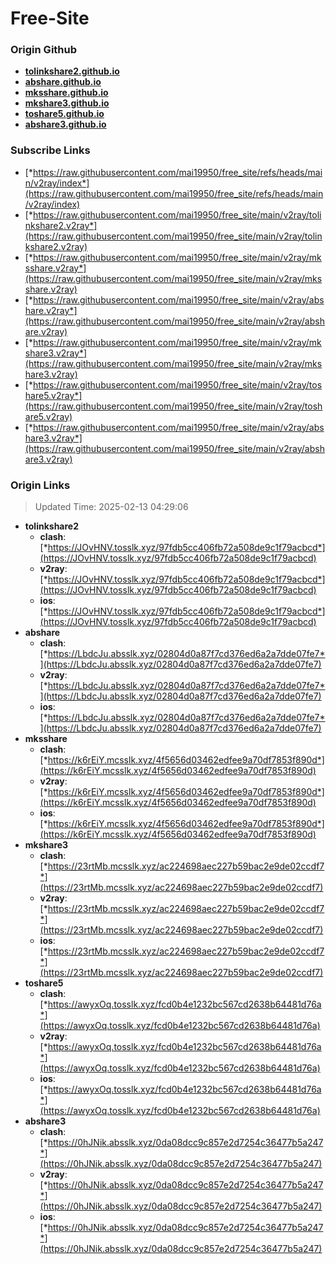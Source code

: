 # Free-Site

### Origin Github

- [**tolinkshare2.github.io**](https://github.com/tolinkshare2/tolinkshare2.github.io)
- [**abshare.github.io**](https://github.com/abshare/abshare.github.io)
- [**mksshare.github.io**](https://github.com/mksshare/mksshare.github.io)
- [**mkshare3.github.io**](https://github.com/mkshare3/mkshare3.github.io)
- [**toshare5.github.io**](https://github.com/toshare5/toshare5.github.io)
- [**abshare3.github.io**](https://github.com/abshare3/abshare3.github.io)

### Subscribe Links

- [*https://raw.githubusercontent.com/mai19950/free_site/refs/heads/main/v2ray/index*](https://raw.githubusercontent.com/mai19950/free_site/refs/heads/main/v2ray/index)
- [*https://raw.githubusercontent.com/mai19950/free_site/main/v2ray/tolinkshare2.v2ray*](https://raw.githubusercontent.com/mai19950/free_site/main/v2ray/tolinkshare2.v2ray)
- [*https://raw.githubusercontent.com/mai19950/free_site/main/v2ray/mksshare.v2ray*](https://raw.githubusercontent.com/mai19950/free_site/main/v2ray/mksshare.v2ray)
- [*https://raw.githubusercontent.com/mai19950/free_site/main/v2ray/abshare.v2ray*](https://raw.githubusercontent.com/mai19950/free_site/main/v2ray/abshare.v2ray)
- [*https://raw.githubusercontent.com/mai19950/free_site/main/v2ray/mkshare3.v2ray*](https://raw.githubusercontent.com/mai19950/free_site/main/v2ray/mkshare3.v2ray)
- [*https://raw.githubusercontent.com/mai19950/free_site/main/v2ray/toshare5.v2ray*](https://raw.githubusercontent.com/mai19950/free_site/main/v2ray/toshare5.v2ray)
- [*https://raw.githubusercontent.com/mai19950/free_site/main/v2ray/abshare3.v2ray*](https://raw.githubusercontent.com/mai19950/free_site/main/v2ray/abshare3.v2ray)

### Origin Links

> Updated Time: 2025-02-13 04:29:06

- **tolinkshare2**
  - **clash**: [*https://JOvHNV.tosslk.xyz/97fdb5cc406fb72a508de9c1f79acbcd*](https://JOvHNV.tosslk.xyz/97fdb5cc406fb72a508de9c1f79acbcd)
  - **v2ray**: [*https://JOvHNV.tosslk.xyz/97fdb5cc406fb72a508de9c1f79acbcd*](https://JOvHNV.tosslk.xyz/97fdb5cc406fb72a508de9c1f79acbcd)
  - **ios**: [*https://JOvHNV.tosslk.xyz/97fdb5cc406fb72a508de9c1f79acbcd*](https://JOvHNV.tosslk.xyz/97fdb5cc406fb72a508de9c1f79acbcd)
- **abshare**
  - **clash**: [*https://LbdcJu.absslk.xyz/02804d0a87f7cd376ed6a2a7dde07fe7*](https://LbdcJu.absslk.xyz/02804d0a87f7cd376ed6a2a7dde07fe7)
  - **v2ray**: [*https://LbdcJu.absslk.xyz/02804d0a87f7cd376ed6a2a7dde07fe7*](https://LbdcJu.absslk.xyz/02804d0a87f7cd376ed6a2a7dde07fe7)
  - **ios**: [*https://LbdcJu.absslk.xyz/02804d0a87f7cd376ed6a2a7dde07fe7*](https://LbdcJu.absslk.xyz/02804d0a87f7cd376ed6a2a7dde07fe7)
- **mksshare**
  - **clash**: [*https://k6rEiY.mcsslk.xyz/4f5656d03462edfee9a70df7853f890d*](https://k6rEiY.mcsslk.xyz/4f5656d03462edfee9a70df7853f890d)
  - **v2ray**: [*https://k6rEiY.mcsslk.xyz/4f5656d03462edfee9a70df7853f890d*](https://k6rEiY.mcsslk.xyz/4f5656d03462edfee9a70df7853f890d)
  - **ios**: [*https://k6rEiY.mcsslk.xyz/4f5656d03462edfee9a70df7853f890d*](https://k6rEiY.mcsslk.xyz/4f5656d03462edfee9a70df7853f890d)
- **mkshare3**
  - **clash**: [*https://23rtMb.mcsslk.xyz/ac224698aec227b59bac2e9de02ccdf7*](https://23rtMb.mcsslk.xyz/ac224698aec227b59bac2e9de02ccdf7)
  - **v2ray**: [*https://23rtMb.mcsslk.xyz/ac224698aec227b59bac2e9de02ccdf7*](https://23rtMb.mcsslk.xyz/ac224698aec227b59bac2e9de02ccdf7)
  - **ios**: [*https://23rtMb.mcsslk.xyz/ac224698aec227b59bac2e9de02ccdf7*](https://23rtMb.mcsslk.xyz/ac224698aec227b59bac2e9de02ccdf7)
- **toshare5**
  - **clash**: [*https://awyxOq.tosslk.xyz/fcd0b4e1232bc567cd2638b64481d76a*](https://awyxOq.tosslk.xyz/fcd0b4e1232bc567cd2638b64481d76a)
  - **v2ray**: [*https://awyxOq.tosslk.xyz/fcd0b4e1232bc567cd2638b64481d76a*](https://awyxOq.tosslk.xyz/fcd0b4e1232bc567cd2638b64481d76a)
  - **ios**: [*https://awyxOq.tosslk.xyz/fcd0b4e1232bc567cd2638b64481d76a*](https://awyxOq.tosslk.xyz/fcd0b4e1232bc567cd2638b64481d76a)
- **abshare3**
  - **clash**: [*https://0hJNik.absslk.xyz/0da08dcc9c857e2d7254c36477b5a247*](https://0hJNik.absslk.xyz/0da08dcc9c857e2d7254c36477b5a247)
  - **v2ray**: [*https://0hJNik.absslk.xyz/0da08dcc9c857e2d7254c36477b5a247*](https://0hJNik.absslk.xyz/0da08dcc9c857e2d7254c36477b5a247)
  - **ios**: [*https://0hJNik.absslk.xyz/0da08dcc9c857e2d7254c36477b5a247*](https://0hJNik.absslk.xyz/0da08dcc9c857e2d7254c36477b5a247)
